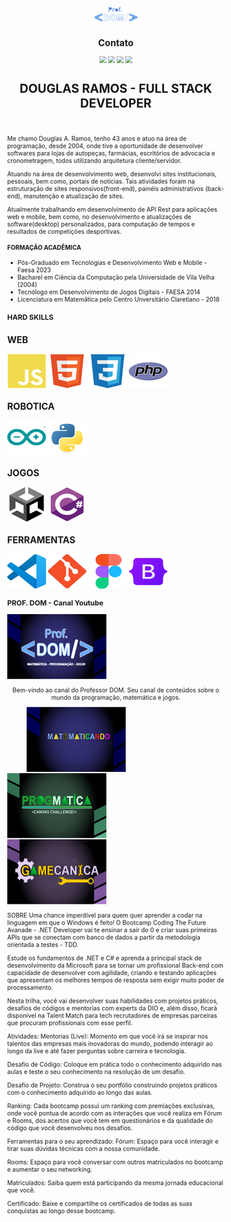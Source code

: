 <!DOCTYPE html>
<html lang="pt-BR">

<head>
    <meta charset="UTF-8">
    <meta name="viewport" content="width=device-width, initial-scale=1.0">
    <link rel="stylesheet" type="text/css" href="assets/css/stylevars.css" />
    <link rel="stylesheet" type="text/css" href="assets/css/style.css" />
    <meta name="Description" content="Repositorios Douglas Ramos -  Professor DOM">
    <meta name="robots" content="index,follow">
</head>

<body>
    <div class="wrapper">
        <main>
            <header>
                <div class="brand">
                    <div class="logo" style="display: inline_block; !important">
                       <img src="assets/images/logo.png" alt="Prof. DOM logo">
                       <footer>
              <footer class="footer-social-media">
                <h2>Contato</h2> 
                <div>
                <a href="https://www.youtube.com/@profdomdev" target="_blank"><img src="https://img.shields.io/badge/YouTube-FF0000?style=for-the-badge&logo=youtube&logoColor=white" target="_blank"></a>
                 <a href="https://www.linkedin.com/in/douglas-ramos-dev" target="_blank"><img src="https://img.shields.io/badge/-LinkedIn-%230077B5?style=for-the-badge&logo=linkedin&logoColor=white" target="_blank"></a> 
  <a href="https://instagram.com/profdomdev" target="_blank"><img src="https://img.shields.io/badge/-Instagram-%23E4405F?style=for-the-badge&logo=instagram&logoColor=white" target="_blank"></a>
  <a href = "mailto:dougarainfo@gmail.com"><img src="https://img.shields.io/badge/-Gmail-%23333?style=for-the-badge&logo=gmail&logoColor=white" target="_blank"></a>
</div>
              </footer>
            </footer>
                    </div>
                    <div class="title">
                        <h1>DOUGLAS RAMOS - FULL STACK DEVELOPER</h1>
                    </div>
                </div>
            </header>
            <section>
              <section class="section-biography">
                <section class="section-description">
                    <p>Me chamo Douglas A. Ramos, tenho 43 anos e atuo na área  de programação, desde 2004, onde tive a oportunidade de desenvolver softwares para lojas de autopeças, farmácias, escritórios de advocacia e cronometragem, todos utilizando arquitetura cliente/servidor.
                    </p><p>Atuando na área de desenvolvimento web, desenvolvi sites institucionais, pessoais, bem como, portais de notícias.  Tais atividades foram na estruturação de sites responsivos(front-end), painéis administrativos (back-end), manutenção e atualização de sites. 
                    </p><p></p>Atualmente trabalhando em desenvolvimento de API Rest para aplicações web e mobile, bem como, no desenvolvimento e atualizações de software(desktop) personalizados, para computação de tempos e resultados de competições desportivas.
                    </p>
                </section>
                <section class="section-academy">
                    <h1>FORMAÇÃO ACADÊMICA</h1>
                    <ul>
                       <li>Pós-Graduado em Tecnologias e Desenvolvimento Web e Mobile - Faesa 2023</li> 
                       <li>Bacharel em Ciência da Computação pela Universidade de Vila Velha (2004)</li>
                       <li>Tecnólogo em Desenvolvimento de Jogos Digitais - FAESA 2014</li>
                       <li>Licenciatura em Matemãtica pelo Centro Unversitário Claretiano - 2018</li>
                    </ul>
                </section>
              </section>
            <section class="section-skills">
                <h1>HARD SKILLS</h1>
                <div class="section-skills-hard" style="display; inlie_block; !important">
                <div style="font-weight:700; margin-bottom:20px;"><h2>WEB</h2></div>
                <img align="center" alt="douginfodev-Js" height="80" width="90"   src="https://raw.githubusercontent.com/devicons/devicon/master/icons/javascript/javascript-plain.svg">
                <img align="center" alt="douginfodev-HTML" height="80" width="90" src="https://raw.githubusercontent.com/devicons/devicon/master/icons/html5/html5-original.svg">
                <img align="center"  alt="douginfodev-CSS" height="80" width="90"  src="https://raw.githubusercontent.com/devicons/devicon/master/icons/css3/css3-original.svg">
                <img align="center" alt="douginfodev-Php" height="80" width="90"  src="https://raw.githubusercontent.com/devicons/devicon/master/icons/php/php-original.svg">
               <div style="font-weight:700; margin-bottom:20px;"><h2>ROBOTICA</h2></></div>
               <img align="center" alt="douginfodev-arduino" height="80" width="90" src="https://raw.githubusercontent.com/devicons/devicon/master/icons/arduino/arduino-original.svg">
               <img align="center" alt="douginfodev-python" height="80" width="90" src="https://raw.githubusercontent.com/devicons/devicon/master/icons/python/python-original.svg">
              <div style="font-weight:700; margin-bottom:20px;"><h2>JOGOS</h2></div>
               <img align="center" alt="douginfodev-arduino" height="80" width="90" src="https://raw.githubusercontent.com/devicons/devicon/master/icons/unity/unity-original.svg">
               <img align="center" alt="douginfodev-csharp" height="80" width="90"  src="https://raw.githubusercontent.com/devicons/devicon/master/icons/csharp/csharp-original.svg">              
              <div style="font-weight:700; margin-bottom:20px;"><h2>FERRAMENTAS</h2></div>
              <img align="center" alt="douginfodev-Js"  height="80" width="90" src="https://raw.githubusercontent.com/devicons/devicon/master/icons/vscode/vscode-original.svg"> 
               <img align="center" alt="douginfodev-arduino"  height="80" width="90" src="https://raw.githubusercontent.com/devicons/devicon/master/icons/git/git-original.svg">
              <img align="center" alt="douginfodev-csharp"  height="80" width="90" src="https://raw.githubusercontent.com/devicons/devicon/master/icons/figma/figma-original.svg">
              <img align="center" alt="douginfodev-csharp" height="80" width="90" src="https://raw.githubusercontent.com/devicons/devicon/master/icons/bootstrap/bootstrap-original.svg">
            </div>
            <section-channel>
                    <div class="section-channel-title">
                        <h1>PROF. DOM -  Canal Youtube</h1>
                    </div>
                    <div class="section-channel-sections" style="display: inline_block; !important">
                        <section-col style="text-align:center;">
                            <img src="assets/images/profdom.svg" width="230px" height="150px" alt="Canal Youtube Prof. DOM">
                       <p>Bem-vindo ao canal do Professor DOM. Seu canal de conteúdos sobre o mundo da programação, matemática e jogos.</p>
                        </section-col>
                        <section-col style="padding: 30px; margin:15px; display: inline_block; !important">
                            <a href="https://www.youtube.com/playlist?list=PLjHNIrs1qFsxoFkFqsCWLVVVXucF_OkVZ" target="_blank">
              <img src="assets/images/matematicando.svg" width="230px" height="150px" alt="Playlist Youtube Matematicando">
                            <a href="https://www.youtube.com/playlist?list=PLjHNIrs1qFsxoFkFqsCWLVVVXucF_OkVZ" target="_blank">
                            </a>
                                <a href="https://www.youtube.com/playlist?list=PLjHNIrs1qFsyD73HMz6Uzz2cBy3E47ZVm"  target="_blank">
                            <img src="assets/images/progmatica.svg" width="230px" height="150px" alt="Playlist Youtube Progmática"
                             alt="Playlist Youtube Progmática">
                         </a>
                              <a href="https://www.youtube.com/playlist?list=PLjHNIrs1qFsyD73HMz6Uzz2cBy3E47ZVm" target="_blank">
                            <img src="assets/images/gamecanica.svg" width="230px" height="150px" alt="Playlist Youtube Progmática"
                            alt="Playlist Youtube Gamecânica">
                        </a>
                        </section-col>
                    </div> 
                </section-channel>
            </section>
        </main>
    </div>
</body>
</html>

SOBRE
Uma chance imperdível para quem quer aprender a codar na linguagem em que o Windows é feito! O Bootcamp Coding The Future Avanade - .NET Developer vai te ensinar a sair do 0 e criar suas primeiras APIs que se conectam com banco de dados a partir da metodologia orientada a testes - TDD.

Estude os fundamentos de .NET e C# e aprenda a principal stack de desenvolvimento da Microsoft para se tornar um profissional Back-end com capacidade de desenvolver com agilidade, criando e testando aplicações que apresentam os melhores tempos de resposta sem exigir muito poder de processamento.

Nesta trilha, você vai desenvolver suas habilidades com projetos práticos, desafios de códigos e mentorias com experts da DIO e, além disso, ficará disponível na Talent Match para tech recrutadores de empresas parceiras que procuram profissionais com esse perfil.

Atividades:
Mentorias (Live): Momento em que você irá se inspirar nos talentos das empresas mais inovadoras do mundo, podendo interagir ao longo da live e até fazer perguntas sobre carreira e tecnologia.

Desafio de Código: Coloque em prática todo o conhecimento adquirido nas aulas e teste o seu conhecimento na resolução de um desafio.

Desafio de Projeto: Construa o seu portfólio construindo projetos práticos com o conhecimento adquirido ao longo das aulas.

Ranking: Cada bootcamp possui um ranking com premiações exclusivas, onde você pontua de acordo com as interações que você realiza em Fórum e Rooms, dos acertos que você tem em questionários e da qualidade do código que você desenvolveu nos desafios.

Ferramentas para o seu aprendizado:
Fórum: Espaço para você interagir e tirar suas dúvidas técnicas com a nossa comunidade.

Rooms: Espaço para você conversar com outros matriculados no bootcamp e aumentar o seu networking.

Matriculados: Saiba quem está participando da mesma jornada educacional que você.

Certificado: Baixe e compartilhe os certificados de todas as suas conquistas ao longo desse bootcamp.